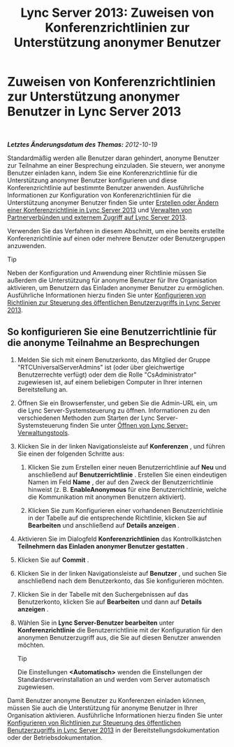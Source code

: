 ﻿---
title: 'Lync Server 2013: Zuweisen von Konferenzrichtlinien zur Unterstützung anonymer Benutzer'
TOCTitle: Zuweisen von Konferenzrichtlinien zur Unterstützung anonymer Benutzer
ms:assetid: 662de022-1111-40f7-bad4-f2b686f30973
ms:mtpsurl: https://technet.microsoft.com/de-de/library/Gg521007(v=OCS.15)
ms:contentKeyID: 49294237
ms.date: 05/19/2016
mtps_version: v=OCS.15
ms.translationtype: HT
---

# Zuweisen von Konferenzrichtlinien zur Unterstützung anonymer Benutzer in Lync Server 2013

 

_**Letztes Änderungsdatum des Themas:** 2012-10-19_

Standardmäßig werden alle Benutzer daran gehindert, anonyme Benutzer zur Teilnahme an einer Besprechung einzuladen. Sie steuern, wer anonyme Benutzer einladen kann, indem Sie eine Konferenzrichtlinie für die Unterstützung anonymer Benutzer konfigurieren und diese Konferenzrichtlinie auf bestimmte Benutzer anwenden. Ausführliche Informationen zur Konfiguration von Konferenzrichtlinien für die Unterstützung anonymer Benutzer finden Sie unter [Erstellen oder Ändern einer Konferenzrichtlinie in Lync Server 2013](lync-server-2013-create-or-modify-a-conferencing-policy.md) und [Verwalten von Partnerverbünden und externem Zugriff auf Lync Server 2013](lync-server-2013-managing-federation-and-external-access-to-lync-server-2013.md).

Verwenden Sie das Verfahren in diesem Abschnitt, um eine bereits erstellte Konferenzrichtlinie auf einen oder mehrere Benutzer oder Benutzergruppen anzuwenden.


> [!TIP]
> Neben der Konfiguration und Anwendung einer Richtlinie müssen Sie außerdem die Unterstützung für anonyme Benutzer für Ihre Organisation aktivieren, um Benutzern das Einladen anonymer Benutzer zu ermöglichen. Ausführliche Informationen hierzu finden Sie unter <A href="lync-server-2013-configure-policies-to-control-public-user-access.md">Konfigurieren von Richtlinien zur Steuerung des öffentlichen Benutzerzugriffs in Lync Server 2013</A>.



## So konfigurieren Sie eine Benutzerrichtlinie für die anonyme Teilnahme an Besprechungen

1.  Melden Sie sich mit einem Benutzerkonto, das Mitglied der Gruppe "RTCUniversalServerAdmins" ist (oder über gleichwertige Benutzerrechte verfügt) oder dem die Rolle "CsAdministrator" zugewiesen ist, auf einem beliebigen Computer in Ihrer internen Bereitstellung an.

2.  Öffnen Sie ein Browserfenster, und geben Sie die Admin-URL ein, um die Lync Server-Systemsteuerung zu öffnen. Informationen zu den verschiedenen Methoden zum Starten der Lync Server-Systemsteuerung finden Sie unter [Öffnen von Lync Server-Verwaltungstools](lync-server-2013-open-lync-server-administrative-tools.md).

3.  Klicken Sie in der linken Navigationsleiste auf **Konferenzen** , und führen Sie einen der folgenden Schritte aus:
    
    1.  Klicken Sie zum Erstellen einer neuen Benutzerrichtlinie auf **Neu** und anschließend auf **Benutzerrichtlinie** . Erstellen Sie einen eindeutigen Namen im Feld **Name** , der auf den Zweck der Benutzerrichtlinie hinweist (z. B. **EnableAnonymous** für eine Benutzerrichtlinie, welche die Kommunikation mit anonymen Benutzern aktiviert).
    
    2.  Klicken Sie zum Konfigurieren einer vorhandenen Benutzerrichtlinie in der Tabelle auf die entsprechende Richtlinie, klicken Sie auf **Bearbeiten** und anschließend auf **Details anzeigen** .

4.  Aktivieren Sie im Dialogfeld **Konferenzrichtlinien** das Kontrollkästchen **Teilnehmern das Einladen anonymer Benutzer gestatten** .

5.  Klicken Sie auf **Commit** .

6.  Klicken Sie in der linken Navigationsleiste auf **Benutzer** , und suchen Sie anschließend nach dem Benutzerkonto, das Sie konfigurieren möchten.

7.  Klicken Sie in der Tabelle mit den Suchergebnissen auf das Benutzerkonto, klicken Sie auf **Bearbeiten** und dann auf **Details anzeigen** .

8.  Wählen Sie in **Lync Server-Benutzer bearbeiten** unter **Konferenzrichtlinie** die Benutzerrichtlinie mit der Konfiguration für den anonymen Benutzerzugriff aus, die Sie auf diesen Benutzer anwenden möchten.
    

    > [!TIP]
    > Die Einstellungen <STRONG>&lt;Automatisch&gt;</STRONG> wenden die Einstellungen der Standardserverinstallation an und werden vom Server automatisch zugewiesen.



Damit Benutzer anonyme Benutzer zu Konferenzen einladen können, müssen Sie auch die Unterstützung für anonyme Benutzer in Ihrer Organisation aktivieren. Ausführliche Informationen hierzu finden Sie unter [Konfigurieren von Richtlinien zur Steuerung des öffentlichen Benutzerzugriffs in Lync Server 2013](lync-server-2013-configure-policies-to-control-public-user-access.md) in der Bereitstellungsdokumentation oder der Betriebsdokumentation.

